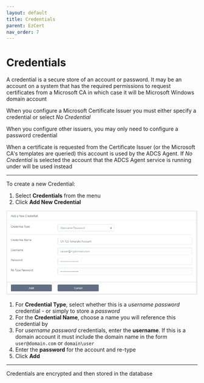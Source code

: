 ```yaml
---
layout: default
title: Credentials
parent: EzCert
nav_order: 7
---
```


# Credentials



A credential is a secure store of an account or password.  It may be an account on a system that has the required permissions to request certificates from a Microsoft CA in which case it will be Microsoft Windows domain account  

When you configure a Microsoft Certificate Issuer you must either specify a credential or select *No Credential*  

When you configure other issuers, you may only need to configure a password credential

When a certificate is requested from the Certificate Issuer (or the Microsoft CA's templates are queried) this account is used by the ADCS Agent. If *No Credential* is selected the account that the ADCS Agent service is running under will be used instead  

---

To create a new Credential:

1. Select **Credentials** from the menu
2. Click **Add New Credential**

<img src=".\images\new_credential.png" alt="image-20210207171112963" style="zoom:67%;" />

1. For **Credential Type**, select whether this is a *username password* credential - or simply to store a *password*
2. For the **Credential Name**, choose a name you will reference this credential by
3. For *username password* credentials, enter the **username**. If this is a domain account it must include the domain name in the form ``user@domain.com`` or ``domain\user``
4. Enter the **password** for the account and re-type
5. Click **Add**

---

Credentials are encrypted and then stored in the database





